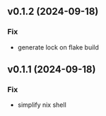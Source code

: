 ## v0.1.2 (2024-09-18)

### Fix

- generate lock on flake build

## v0.1.1 (2024-09-18)

### Fix

- simplify nix shell
